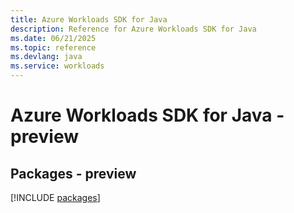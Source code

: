 ```yaml
---
title: Azure Workloads SDK for Java
description: Reference for Azure Workloads SDK for Java
ms.date: 06/21/2025
ms.topic: reference
ms.devlang: java
ms.service: workloads
---
```

# Azure Workloads SDK for Java - preview
## Packages - preview
[!INCLUDE [packages](workloads-index.md)]